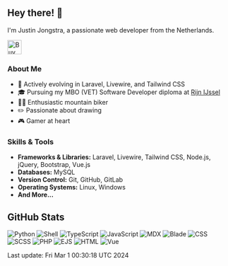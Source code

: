 ## Hey there! 👋

I'm Justin Jongstra, a passionate web developer from the Netherlands.

<a href='https://ko-fi.com/justinjongstra' target='_blank'><img height='32' style='border:0px;height:32px;' src='https://cdn.ko-fi.com/cdn/kofi2.png?v=3' border='0' alt='Buy Me a Coffee at ko-fi.com' /></a> 
<br>

### About Me
- 🌱 Actively evolving in Laravel, Livewire, and Tailwind CSS
- 🎓 Pursuing my MBO (VET) Software Developer diploma at [Rijn IJssel](https://www.rijnijssel.nl/)
- 🚵‍♂️ Enthusiastic mountain biker
- ✏️ Passionate about drawing
- 🎮 Gamer at heart

### Skills & Tools
- **Frameworks & Libraries:** Laravel, Livewire, Tailwind CSS, Node.js, jQuery, Bootstrap, Vue.js
- **Databases:** MySQL
- **Version Control:** Git, GitHub, GitLab
- **Operating Systems:** Linux, Windows
- **And More...**

## GitHub Stats
![Python](https://img.shields.io/badge/Python-.20%25-blue)
![Shell](https://img.shields.io/badge/Shell-.39%25-blue)
![TypeScript](https://img.shields.io/badge/TypeScript-.02%25-blue)
![JavaScript](https://img.shields.io/badge/JavaScript-12.92%25-blue)
![MDX](https://img.shields.io/badge/MDX-1.96%25-blue)
![Blade](https://img.shields.io/badge/Blade-22.81%25-blue)
![CSS](https://img.shields.io/badge/CSS-2.50%25-blue)
![SCSS](https://img.shields.io/badge/SCSS-2.34%25-blue)
![PHP](https://img.shields.io/badge/PHP-54.84%25-blue)
![EJS](https://img.shields.io/badge/EJS-.87%25-blue)
![HTML](https://img.shields.io/badge/HTML-.22%25-blue)
![Vue](https://img.shields.io/badge/Vue-.88%25-blue)

Last update: Fri Mar  1 00:30:18 UTC 2024


